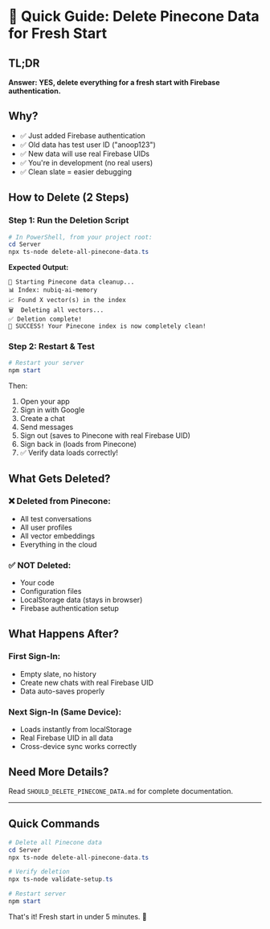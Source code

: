 # 🧹 Quick Guide: Delete Pinecone Data for Fresh Start

## TL;DR

**Answer: YES, delete everything for a fresh start with Firebase authentication.**

## Why?

- ✅ Just added Firebase authentication
- ✅ Old data has test user ID ("anoop123")
- ✅ New data will use real Firebase UIDs
- ✅ You're in development (no real users)
- ✅ Clean slate = easier debugging

## How to Delete (2 Steps)

### Step 1: Run the Deletion Script

```powershell
# In PowerShell, from your project root:
cd Server
npx ts-node delete-all-pinecone-data.ts
```

**Expected Output:**
```
🧹 Starting Pinecone data cleanup...
📊 Index: nubiq-ai-memory
📈 Found X vector(s) in the index
🗑️  Deleting all vectors...
✅ Deletion complete!
🎉 SUCCESS! Your Pinecone index is now completely clean!
```

### Step 2: Restart & Test

```powershell
# Restart your server
npm start
```

Then:
1. Open your app
2. Sign in with Google
3. Create a chat
4. Send messages
5. Sign out (saves to Pinecone with real Firebase UID)
6. Sign back in (loads from Pinecone)
7. ✅ Verify data loads correctly!

## What Gets Deleted?

### ❌ Deleted from Pinecone:
- All test conversations
- All user profiles
- All vector embeddings
- Everything in the cloud

### ✅ NOT Deleted:
- Your code
- Configuration files
- LocalStorage data (stays in browser)
- Firebase authentication setup

## What Happens After?

### First Sign-In:
- Empty slate, no history
- Create new chats with real Firebase UID
- Data auto-saves properly

### Next Sign-In (Same Device):
- Loads instantly from localStorage
- Real Firebase UID in all data
- Cross-device sync works correctly

## Need More Details?

Read `SHOULD_DELETE_PINECONE_DATA.md` for complete documentation.

---

## Quick Commands

```powershell
# Delete all Pinecone data
cd Server
npx ts-node delete-all-pinecone-data.ts

# Verify deletion
npx ts-node validate-setup.ts

# Restart server
npm start
```

That's it! Fresh start in under 5 minutes. 🚀
